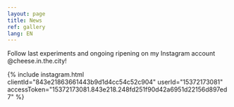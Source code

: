 ```yaml
---
layout: page
title: News
ref: gallery
lang: EN
---
```


Follow last experiments and ongoing ripening on my Instagram account @cheese.in.the.city!

{% include instagram.html clientId="843e21863661443b9d1d4cc54c52c904" userId="15372173081" accessToken="15372173081.843e218.248fd251f90d42a6951d22156d897ed7" %}
